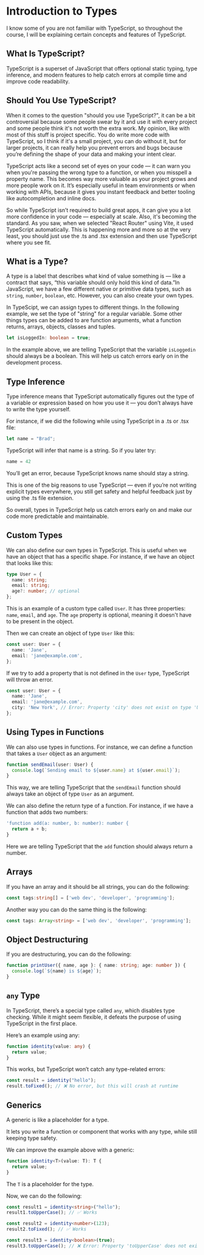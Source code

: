 # Introduction to Types

I know some of you are not familiar with TypeScript, so throughout the course, I will be explaining certain concepts and features of TypeScript. 

## What Is TypeScript?

TypeScript is a superset of JavaScript that offers optional static typing, type inference, and modern features to help catch errors at compile time and improve code readability. 

## Should You Use TypeScript?

When it comes to the question "should you use TypeScript?", it can be a bit controversial because some people swear by it and use it with every project and some people think it's not worth the extra work. My opinion, like with most of this stuff is project specific. You do write more code with TypeScript, so I think if it's a small project, you can do without it, but for larger projects, it can really help you prevent errors and bugs because you’re defining the shape of your data and making your intent clear. 

TypeScript acts like a second set of eyes on your code — it can warn you when you're passing the wrong type to a function, or when you misspell a property name. This becomes way more valuable as your project grows and more people work on it. It’s especially useful in team environments or when working with APIs, because it gives you instant feedback and better tooling like autocompletion and inline docs.

So while TypeScript isn’t required to build great apps, it can give you a lot more confidence in your code — especially at scale. Also, it's becoming the standard. As you saw, when we selected "React Router" using Vite, it used TypeScript automatically. This is happening more and more so at the very least, you should just use the .ts and .tsx extension and then use TypeScript where you see fit.

## What is a Type?

A type is a label that describes what kind of value something is — like a contract that says, “this variable should only hold this kind of data.”In JavaScript, we have a few different native or primitive data types, such as `string`, `number`, `boolean`, etc. However, you can also create your own types. 

In TypeScipt, we can assign types to different things. In the following example, we set the type of "string" for a regular variable. Some other things types can be added to are function arguments, what a function returns, arrays, objects, classes and tuples.

```ts
let isLoggedIn: boolean = true;
```

In the example above, we are telling TypeScript that the variable `isLoggedin` should always be a boolean. This will help us catch errors early on in the development process.

## Type Inference

Type inference means that TypeScript automatically figures out the type of a variable or expression based on how you use it — you don’t always have to write the type yourself.

For instance, if we did the following while using TypeScript in a .ts or .tsx file:

```ts
let name = "Brad";
```
TypeScript will infer that name is a string. So if you later try:

```ts
name = 42
 ```

You’ll get an error, because TypeScript knows name should stay a string.

This is one of the big reasons to use TypeScript — even if you’re not writing explicit types everywhere, you still get safety and helpful feedback just by using the .ts file extension.

So overall, types in TypeScript help us catch errors early on and make our code more predictable and maintainable.


## Custom Types

We can also define our own types in TypeScript. This is useful when we have an object that has a specific shape. For instance, if we have an object that looks like this:

```ts
type User = {
  name: string;
  email: string;
  age?: number; // optional
};
```

This is an example of a custom type called `User`. It has three properties: `name`, `email`, and `age`. The `age` property is optional, meaning it doesn't have to be present in the object.

Then we can create an object of type `User` like this:

```ts
const user: User = {
  name: 'Jane',
  email: 'jane@example.com',
};
```

If we try to add a property that is not defined in the `User` type, TypeScript will throw an error.

```ts
const user: User = {
  name: 'Jane',
  email: 'jane@example.com',
  city: 'New York', // Error: Property 'city' does not exist on type 'User'.
};
```

## Using Types in Functions

We can also use types in functions. For instance, we can define a function that takes a `User` object as an argument:

```ts
function sendEmail(user: User) {
  console.log(`Sending email to ${user.name} at ${user.email}`);
}
```

This way, we are telling TypeScript that the `sendEmail` function should always take an object of type `User` as an argument.

We can also define the return type of a function. For instance, if we have a function that adds two numbers:

```ts
'function add(a: number, b: number): number {
  return a + b;
}
```

Here we are telling TypeScript that the `add` function should always return a number.

## Arrays

If you have an array and it should be all strings, you can do the following:

```ts
const tags:string[] = ['web dev', 'developer', 'programming'];
```

Another way you can do the same thing is the following:

```ts
const tags: Array<string> = ['web dev', 'developer', 'programming'];
```

## Object Destructuring

If you are destructuring, you can do the following:

```ts
function printUser({ name, age }: { name: string; age: number }) {
  console.log(`${name} is ${age}`);
}
```

## `any` Type

In TypeScript, there’s a special type called `any`, which disables type checking. While it might seem flexible, it defeats the purpose of using TypeScript in the first place.

Here’s an example using any:

```ts
function identity(value: any) {
  return value;
}
```

This works, but TypeScript won’t catch any type-related errors:

```ts
const result = identity("hello");
result.toFixed(); // ❌ No error, but this will crash at runtime
```

## Generics

A generic is like a placeholder for a type.

It lets you write a function or component that works with any type, while still keeping type safety.


We can improve the example above with a generic:

```ts
function identity<T>(value: T): T {
  return value;
}
```

The `T` is a placeholder for the type.

Now, we can do the following:

```ts
const result1 = identity<string>("hello");
result1.toUpperCase(); // ✅ Works

const result2 = identity<number>(123);
result2.toFixed(); // ✅ Works

const result3 = identity<boolean>(true);
result3.toUpperCase(); // ❌ Error: Property 'toUpperCase' does not exist on type 'boolean'
```

